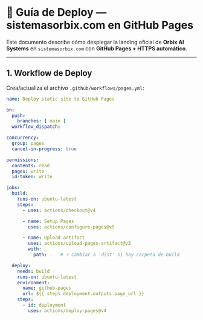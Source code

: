 # 🚀 Guía de Deploy — sistemasorbix.com en GitHub Pages

Este documento describe cómo desplegar la landing oficial de **Orbix AI Systems** en `sistemasorbix.com` con **GitHub Pages + HTTPS automático**.

---

## 1. Workflow de Deploy

Crea/actualiza el archivo `.github/workflows/pages.yml`:

```yaml
name: Deploy static site to GitHub Pages

on:
  push:
    branches: [ main ]
  workflow_dispatch:

concurrency:
  group: pages
  cancel-in-progress: true

permissions:
  contents: read
  pages: write
  id-token: write

jobs:
  build:
    runs-on: ubuntu-latest
    steps:
      - uses: actions/checkout@v4

      - name: Setup Pages
        uses: actions/configure-pages@v5

      - name: Upload artifact
        uses: actions/upload-pages-artifact@v3
        with:
          path: .   # ⚡ Cambiar a 'dist' si hay carpeta de build

  deploy:
    needs: build
    runs-on: ubuntu-latest
    environment:
      name: github-pages
      url: ${{ steps.deployment.outputs.page_url }}
    steps:
      - id: deployment
        uses: actions/deploy-pages@v4
